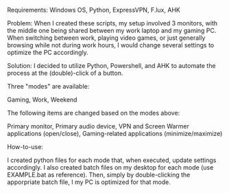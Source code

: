 Requirements: Windows OS, Python, ExpressVPN, F.lux, AHK

Problem: When I created these scripts, my setup involved 3 monitors, with the middle one being shared between my work laptop and my gaming PC. When switching between work, playing video games, or just generally browsing while not during work hours, I would change several settings to optimize the PC accordingly.

Solution: I decided to utilize Python, Powershell, and AHK to automate the process at the (double)-click of a button. 

Three "modes" are available:

Gaming, 
Work, 
Weekend

The following items are changed based on the modes above:

Primary monitor, 
Primary audio device, 
VPN and Screen Warmer applications (open/close), 
Gaming-related applications (minimize/maximize)

How-to-use:

I created python files for each mode that, when executed, update settings accordingly. I also created batch files on my desktop for each mode (use EXAMPLE.bat as reference).
Then, simply by double-clicking the apporpriate batch file, I my PC is optimized for that mode.
